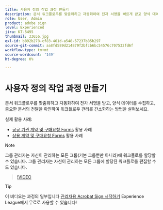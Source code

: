 ```yaml
---
title: 사용자 정의 작업 과정 만들기
description: 문서 워크플로우를 맞춤화하고 자동화하여 전자 서명을 빠르게 받고 양식 데이터를 수집하는 방법을 살펴보십시오
role: User, Admin
product: adobe sign
level: Experienced
jira: KT-5495
thumbnail: 33656.jpg
exl-id: b892b278-cf83-461d-a548-57237b85b297
source-git-commit: aa8fd589d214879f2bfcb6bc54576c707532fd6f
workflow-type: tm+mt
source-wordcount: '149'
ht-degree: 0%

---
```


# 사용자 정의 작업 과정 만들기

문서 워크플로우를 맞춤화하고 자동화하여 전자 서명을 받고, 양식 데이터를 수집하고, 중요한 문서의 전달을 확인하여 워크플로우 관리를 간소화하는 방법을 살펴보세요.

실제 활용 사례:

* [공공 기관 계약 및 구매요청 Forms](https://experienceleague.adobe.com/docs/document-cloud-learn/sign-learning-hub/expand/recipes/gov/usecasegovcontracts.html?lang=en) 활용 사례
* [상용 계약 및 구매요청 Forms](https://experienceleague.adobe.com/docs/document-cloud-learn/sign-learning-hub/expand/recipes/com/usecasecomcontracts.html?lang=en) 활용 사례

>[!NOTE]
>
>그룹 관리자는 자신이 관리하는 모든 그룹(기본 그룹뿐만 아니라)에 워크플로를 할당할 수 있습니다. 그룹 관리자는 자신이 관리하는 모든 그룹에 할당된 워크플로를 편집할 수도 있습니다.

>[!VIDEO](https://video.tv.adobe.com/v/33656?quality=12&learn=on&hidetitle=true)

>[!TIP]
>
>이 비디오는 과정의 일부입니다 [관리자용 Acrobat Sign 시작하기](https://experienceleague.adobe.com/?recommended=Sign-A-1-2020.2) Experience League에서 무료로 사용할 수 있습니다!
